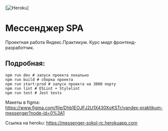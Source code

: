 [![Heroku](https://heroku-badge.herokuapp.com/?app=messenger-sokol-rc)]

# Мессенджер SPA

Проектная работа Яндекс.Практикум. Курс мидл фронтенд-разработчик.

## Подробная:

```
npm run dev # запуск проекта локально
npm run build # сборка проекта
npm run start:prod # запуск проекта на 3000 порту
npm run lint # ESLint + Stylelint
npm run test # Jest tests
```

Макеты в figma: https://www.figma.com/file/Dhb1EOJFJ2U1X430XoKSTr/yandex-praktikum-messenger?node-id=0%3A1

Ссылка на heroku: https://messenger-sokol-rc.herokuapp.com

